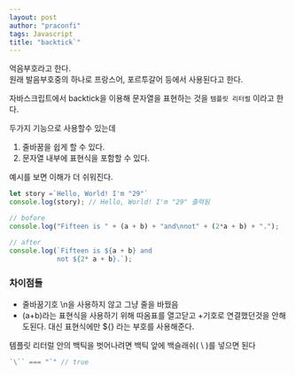 ```yaml
---
layout: post
author: "praconfi"
tags: Javascript
title: "backtick`"
---
```


억음부호라고 한다.  
원래 발음부호중의 하나로 프랑스어, 포르투갈어 등에서 사용된다고 한다.  

자바스크립트에서 backtick을 이용해 문자열을 표현하는 것을 `템플릿 리터럴` 이라고 한다.    

두가지 기능으로 사용할수 있는데  
1. 줄바꿈을 쉽게 할 수 있다.  
2. 문자열 내부에 표현식을 포함할 수 있다.  

예시를 보면 이해가 더 쉬워진다.  
```js
let story =`Hello, World! I'm "29"`
console.log(story); // Hello, World! I'm "29" 출력됨

// bofore
console.log("Fifteen is " + (a + b) + "and\nnot" + (2*a + b) + ".");

// after
console.log(`Fifteen is ${a + b} and
            not ${2* a + b}.`);
```
### 차이점들
- 줄바꿈기호 \n을 사용하지 않고 그냥 줄을 바꿨음
- (a+b)라는 표현식을 사용하기 위해 따옴표를 열고닫고 +기호로 연결했던것을 안해도된다. 대신 표현식에만 ${} 라는 부호를 사용해준다.  


템플릿 리터럴 안의 백틱을 벗어나려면 백틱 앞에 백슬래쉬( \\ )를 넣으면 된다
```js
`\`` === "`" // true
```